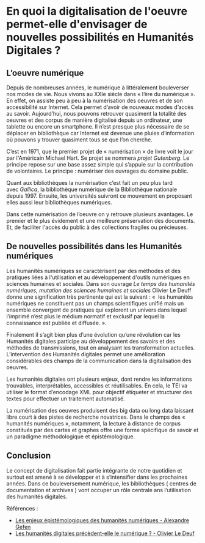  # En quoi la digitalisation de l'oeuvre permet-elle d'envisager de nouvelles possibilités en Humanités Digitales ? 
 
## L’oeuvre numérique 

Depuis de nombreuses années, le numérique à littéralement bouleverser nos modes de vie. Nous vivons au XXIe siècle dans « l’ère du numérique ». En effet, on assiste peu à peu à la numérisation des oeuvres et de son accessibilité sur Internet. Cela permet d’avoir de nouveaux modes d’accès au savoir. Aujourd’hui, nous pouvons retrouver quasiment la totalité des oeuvres et des corpus de manière digitalisé depuis un ordinateur, une tablette ou encore un smartphone. Il n’est presque plus nécessaire de se déplacer en bibliothèque car Internet est devenue une pluies d’information où pouvons y trouver quasiment tous se que l’on cherche. 

C’est en 1971, que le premier projet de « numérisation » de livre voit le jour par l'Américain Michael Hart. Se projet se nommera *projet Gutenberg*. Le principe repose sur une base assez simple qui s’appuie sur la contribution de volontaires. 
Le principe : numériser des ouvrages du domaine public. 

Quant aux bibliothèques la numérisation c’est fait un peu plus tard avec *Gallica*, la bibliothèque numérique de la Bibliothèque nationale depuis 1997. Ensuite, les universités suivront ce mouvement en proposant elles aussi leur bibliothèques numériques.

Dans cette numérisation de l’oeuvre on y retrouve plusieurs avantages. Le premier et le plus évidement et une meilleure préservation des documents. Et, de faciliter l'accès du public à des collections fragiles ou précieuses. 


## De nouvelles possibilités dans les Humanités numériques
Les humanités numériques se caractérisent par des méthodes et des pratiques liées à l'utilisation et au développement d'outils numériques en sciences humaines et sociales. Dans son ouvrage *Le temps des humanités numériques, mutation des sciences humaines et sociales* Olivier Le Deuff donne une signification très pertinente qui est la suivant : «  les humanités numériques ne constituent pas un champs scientifiques unifié mais un ensemble convergent de pratiques qui explorent un univers dans lequel l’imprimé n’est plus le médium normatif et exclusif par lequel la connaissance est publiée et diffusée. ». 

Finalement il s’agit bien plus d’une évolution qu’une révolution car les Humanités digitales participe au développement des savoirs et des méthodes de transmissions, tout en analysant les transformation actuelles. L’intervention des Humanités digitales permet une amélioration considérables des champs de la communication dans la digitalisation des oeuvres. 

Les humanités digitales ont plusieurs enjeux, dont rendre les informations trouvables, interprétables, accessibles et réutilisables. En cela, le TEI va utiliser le format d’encodage XML pour objectif étiqueter et structurer des textes pour effectuer un traitement automatisé. 

La numérisation des oeuvres produisent des big data ou long data laissant libre court à des pistes de recherche novatrices. Dans le champs des « humanités numériques », notamment, la lecture à distance de corpus constitués par des cartes et graphes offre une forme spécifique de savoir et un paradigme méthodologique et épistémologique. 


## Conclusion 
Le concept de digitalisation fait partie intégrante de notre quotidien et surtout est amené à se développer et à s’intensifier dans les prochaines années. Dans ce bouleversement numérique, les bibliothèques ( centres de documentation et archives ) vont occuper un rôle centrale ans l’utilisation des humanités digitales. 


Références : 
- [Les enjeux épistémologiques des humanités numériques - Alexandre Gefen](https://hal.archives-ouvertes.fr/hal-01624113/document) 
- [Les humanités digitales précèdent-elle le numérique ? - Olivier Le Deuf](https://archivesic.ccsd.cnrs.fr/sic_01220978/document) 

